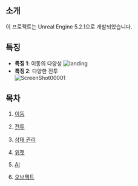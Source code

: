 ## 소개

이 프로젝트는 Unreal Engine 5.2.1으로 개발되었습니다.  

## 특징

- **특징 1**: 이동의 다양성
 ![landing](https://github.com/wjh6052/Portfolio_BP/assets/131844165/1fce21c1-5d8d-479c-96a1-35df26a3d90a)
- **특징 2**: 다양한 전투  
![ScreenShot00001](https://github.com/wjh6052/Portfolio_BP/assets/131844165/8f8657a8-a059-4fba-9fe3-a9c41d0ba39e)


## 목차

1. [이동](https://github.com/users/wjh6052/projects/3/views/1?pane=issue&itemId=70189459)  

2. [전투](https://github.com/users/wjh6052/projects/3/views/1?pane=issue&itemId=70202325)  

3. [상태 관리](https://github.com/users/wjh6052/projects/3/views/1?pane=issue&itemId=70203199)  

4. [위젯](https://github.com/users/wjh6052/projects/3/views/1?pane=issue&itemId=70207460)  

5. [AI](https://github.com/users/wjh6052/projects/3/views/1?pane=issue&itemId=70207760)  

6. [오브젝트](https://github.com/users/wjh6052/projects/3/views/1?pane=issue&itemId=70208084)  




